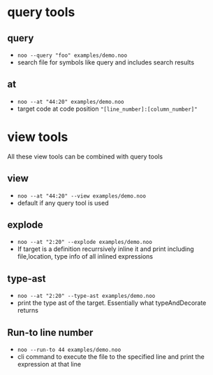 # query tools

## query

- `noo --query "foo" examples/demo.noo`
- search file for symbols like query and includes search results

## at

- `noo --at "44:20" examples/demo.noo`
- target code at code position `"[line_number]:[column_number]"`

# view tools

All these view tools can be combined with query tools

## view

- `noo --at "44:20" --view examples/demo.noo`
- default if any query tool is used

## explode

- `noo --at "2:20" --explode examples/demo.noo`
- If target is a definition recurrsively inline it and print including file,location, type info of all inlined expressions

## type-ast

- `noo --at "2:20" --type-ast examples/demo.noo`
- print the type ast of the target. Essentially what typeAndDecorate returns

## Run-to line number

- `noo --run-to 44 examples/demo.noo`
- cli command to execute the file to the specified line and print the expression at that line
